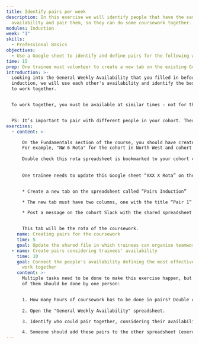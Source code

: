 ```yaml
---
title: Identify pairs per week
description: In this exercise we will identify people that have the same
  availability and pair them, so they can do some coursework together.
modules: Induction
week: "1"
skills:
  - Professional Basics
objectives:
  - Use a Google sheet to identify and define pairs for the following week's work
time: 15
prep: O﻿ne trainee must volunteer to create a new tab on the existing Google sheet.
introduction: >-
  Looking into the General Weekly Availability that you filled in before the
  induction, we will use each other's availability and identify the best pairs
  to work together.


  To work together, you must be available at similar times - not for the whole week, but for the number of hours needed for prep or coursework in pairs. 


  PS: It’s important to pair with different people in your cohort. There is more diversity, there better your professional competencies will evolve.
exercises:
  - content: >-

      On the Fundamentals section of the course, you should have created a rota spreadsheet of the form “XXX X Rota”, replacing the "X"'s with the name of your region and cohort number.
      For example, "NW 6 Rota" for the cohort in North West and cohort 6.
      
      Double check this rota spreadsheet is bookmarked to your cohort channel and post a link to the spreadsheet on Slack
      
      
      One trainee needs to update this Google sheet “XXX X Rota” on the cohort drive


      * Create a new tab on the spreadsheet called “Pairs Induction”

      * The new tab must have two columns, one with the title “Pair 1” and another for “Pair 2.” 

      * Post a message on the cohort Slack with the shared spreadsheet and the instructions on what to do (see below)


      This tab will be the rota of the coursework.
    name: Creating pairs for the coursework
    time: 5
    goal: Update the shared file in which trainees can organise teamwork rotas
  - name: Create pairs considering trainees' availability
    time: 10
    goal: Connect the people's availability defining the most effective pairs to
      work together
    content: >-
      Multiple tasks need to be done to make this exercise happen, but not all
      of them should be done by one person:


      1. H﻿ow many hours of coursework has to be done in pairs? Double check the issues that have a 🫱🏿‍🫲🏽 Pairs label on this module's backlog
 
      2. Open the "General Weekly Availability" spreadsheet.

      3. Identify who could pair together, considering their availability.

      4. Someone should add these pairs to the other spreadsheet (exercise 1).
---
```

